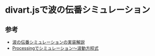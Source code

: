 # divart.jsで波の伝番シミュレーション



## 参考

- [波の伝番シミュレーションの実装解説](https://nico.ms/sm9470923?ref=thumb_watch)
- [Processingでシミュレーション～波動方程式](https://qiita.com/tobira-code/items/a6ff685dc99a6fee2f92)